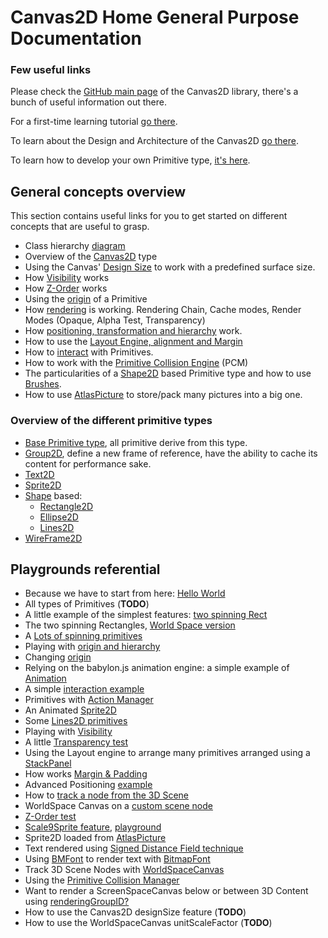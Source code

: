 # Canvas2D Home General Purpose Documentation


### Few useful links

Please check the [GitHub main page](https://github.com/BabylonJS/Babylon.js/tree/master/canvas2D) of the Canvas2D library, there's a bunch of useful information out there.

For a first-time learning tutorial [go there](http://doc.babylonjs.com/tutorials/Using_the_Canvas2D).

To learn about the Design and Architecture of the Canvas2D [go there](http://doc.babylonjs.com/overviews/Canvas2D_Overview_Architecture).


To learn how to develop your own Primitive type, [it's here](http://doc.babylonjs.com/tutorials/How_to_create_your_own_Canvas2D_primitive).

## General concepts overview

This section contains useful links for you to get started on different concepts that are useful to grasp.

 - Class hierarchy [diagram](http://doc.babylonjs.com/overviews/Canvas2D_ClassDiagram)
 - Overview of the [Canvas2D](http://doc.babylonjs.com/overviews/Canvas2D_Canvas2D_Type) type
 - Using the Canvas' [Design Size](http://doc.babylonjs.com/overviews/Canvas2D_DesignSize) to work with a predefined surface size.
 - How [Visibility](http://doc.babylonjs.com/overviews/Canvas2D_Visibility) works
 - How [Z-Order](http://doc.babylonjs.com/overviews/Canvas2D_ZOrder) works
 - Using the [origin](http://doc.babylonjs.com/overviews/Canvas2D_Origin) of a Primitive
 - How [rendering](http://doc.babylonjs.com/overviews/Canvas2D_Rendering) is working. Rendering Chain, Cache modes, Render Modes (Opaque, Alpha Test, Transparency)
 - How [positioning, transformation and hierarchy](http://doc.babylonjs.com/overviews/Canvas2D_PosTransHierarchy) work.
 - How to use the [Layout Engine, alignment and Margin](http://doc.babylonjs.com/overviews/Canvas2D_Prim_Positioning)
 - How to [interact](http://doc.babylonjs.com/overviews/Canvas2D_Interaction) with Primitives.
 - How to work with the [Primitive Collision Engine](http://doc.babylonjs.com/overviews/Canvas2D_PCM) (PCM)
 - The particularities of a [Shape2D](http://doc.babylonjs.com/overviews/Canvas2D_Shape2D) based Primitive type and how to use [Brushes](http://doc.babylonjs.com/overviews/Canvas2D_Brushes).
 - How to use [AtlasPicture](http://doc.babylonjs.com/overviews/Canvas2D_AtlasPicture) to store/pack many pictures into a big one.

### Overview of the different primitive types

 - [Base Primitive type](http://doc.babylonjs.com/overviews/Canvas2D_Prim2DBase), all primitive derive from this type.
 - [Group2D](http://doc.babylonjs.com/overviews/Canvas2D_Group2D), define a new frame of reference, have the ability to cache its content for performance sake.
 - [Text2D](http://doc.babylonjs.com/overviews/Canvas2D_Text2D)
 - [Sprite2D](http://doc.babylonjs.com/overviews/Canvas2D_Sprite2D)
 - [Shape](http://doc.babylonjs.com/overviews/Canvas2D_Shape2D) based:
   - [Rectangle2D](http://doc.babylonjs.com/overviews/Canvas2D_Rectangle2D)
   - [Ellipse2D](http://doc.babylonjs.com/overviews/Canvas2D_Ellipse2D)
   - [Lines2D](http://doc.babylonjs.com/overviews/Canvas2D_Lines2D)
 - [WireFrame2D](http://doc.babylonjs.com/overviews/Canvas2D_WireFrame2D)

## Playgrounds referential

 - Because we have to start from here: [Hello World](http://babylonjs-playground.com/#2AVSFH#35)
 - All types of Primitives (**TODO**)
 - A little example of the simplest features: [two spinning Rect](http://babylonjs-playground.com/#272WI1#6) 
 - The two spinning Rectangles, [World Space version](http://babylonjs-playground.com/#1BKDEO#22)
 - A [Lots of spinning primitives](http://babylonjs-playground.com/#OWCCR#8)
 - Playing with [origin and hierarchy](http://babylonjs-playground.com/#DEFP2#3)
 - Changing [origin](http://babylonjs-playground.com/#DIF54#2)
 - Relying on the babylon.js animation engine: a simple example of [Animation](http://babylonjs-playground.com/#FFTQL#3)
 - A simple [interaction example](http://babylonjs-playground.com/#UVDG0#67)
 - Primitives with [Action Manager](http://babylonjs-playground.com/#1ONKPJ#5)
 - An Animated [Sprite2D](http://babylonjs-playground.com/#20MSFF#16)
 - Some [Lines2D primitives](http://babylonjs-playground.com/#15C96V#5)
 - Playing with [Visibility](http://babylonjs-playground.com/#BDQQX#2)
 - A little [Transparency test](http://babylonjs-playground.com/#7DXYF#1)
 - Using the Layout engine to arrange many primitives arranged using a [StackPanel](http://babylonjs-playground.com/#CMZLC#7)
 - How works [Margin & Padding](http://babylonjs-playground.com/#2DD9TG#3)
 - Advanced Positioning [example](http://babylonjs-playground.com/#BN6OY)
 - How to [track a node from the 3D Scene](http://babylonjs-playground.com/#1N9RJY#5) 
 - WorldSpace Canvas on a [custom scene node](http://babylonjs-playground.com/#EPFQG#4)
 - [Z-Order test](http://babylonjs-playground.com/#1S2MDR#2)
 - [Scale9Sprite feature](http://doc.babylonjs.com/overviews/Canvas2D_Sprite2D), [playground](http://babylonjs-playground.com/#8F4D1#1)
 - Sprite2D loaded from [AtlasPicture](http://babylonjs-playground.com/#C1BYN#1)
 - Text rendered using [Signed Distance Field technique](http://babylonjs-playground.com/#143CL7#1)
 - Using [BMFont](http://www.angelcode.com/products/bmfont/) to render text with [BitmapFont](http://babylonjs-playground.com/#GKBEH)
 - Track 3D Scene Nodes with [WorldSpaceCanvas](http://babylonjs-playground.com/#1KYG17#1)
 - Using the [Primitive Collision Manager](http://babylonjs-playground.com/#1PXWLR#2)
 - Want to render a ScreenSpaceCanvas below or between 3D Content using [renderingGroupID?](http://babylonjs-playground.com/#RXVJD#2)
 - How to use the Canvas2D designSize feature (**TODO**)
 - How to use the WorldSpaceCanvas unitScaleFactor (**TODO**)
